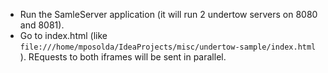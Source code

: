 * Run the SamleServer application (it will run 2 undertow servers on 8080 and 8081).
* Go to index.html (like `file:///home/mposolda/IdeaProjects/misc/undertow-sample/index.html` ). REquests to both iframes will be sent in parallel.
